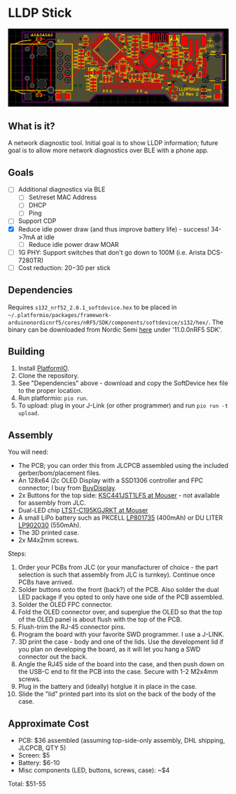 # LLDP Stick

![PCB Image](pcb.png)

## What is it?
A network diagnostic tool. Initial goal is to show LLDP information; future goal is to allow more network diagnostics over BLE with a phone app.

## Goals

- [ ] Additional diagnostics via BLE
    - [ ] Set/reset MAC Address
    - [ ] DHCP
    - [ ] Ping
- [ ] Support CDP
- [x] Reduce idle power draw (and thus improve battery life) - success! 34->7mA at idle
    - [ ] Reduce idle power draw MOAR
- [ ] 1G PHY: Support switches that don't go down to 100M (i.e. Arista DCS-7280TR)
- [ ] Cost reduction: $20-$30 per stick

## Dependencies

Requires `s132_nrf52_2.0.1_softdevice.hex` to be placed in `~/.platformio/packages/framework-arduinonordicnrf5/cores/nRF5/SDK/components/softdevice/s132/hex/`. The binary can be downloaded from Nordic Semi [here](https://www.nordicsemi.com/Products/Development-software/nRF5-SDK/Download) under '11.0.0nRF5 SDK'.

## Building

1. Install [PlatformIO](https://platformio.org/).
2. Clone the repository.
3. See "Dependencies" above - download and copy the SoftDevice hex file to the proper location.
4. Run platformio: `pio run`.
5. To upload: plug in your J-Link (or other programmer) and run `pio run -t upload`.

## Assembly

You will need:
- The PCB; you can order this from JLCPCB assembled using the included gerber/bom/placement files.
- An 128x64 i2c OLED Display with a SSD1306 controller and FPC connector; I buy from [BuyDisplay](https://www.buydisplay.com/datasheet-128x64-oled-module-spi-0-96-inch-graphic-displays-white-on-black).
- 2x Buttons for the top side: [KSC441JST1LFS at Mouser](https://www.mouser.com/ProductDetail/CK/KSC441JST1LFS?qs=8LLMQjkBYsII%252BtWfhZrIfA%3D%3D) - not available for assembly from JLC.
- Dual-LED chip [LTST-C195KGJRKT at Mouser](https://mou.sr/4auO7dj)
- A small LiPo battery such as PKCELL [LP801735](https://www.adafruit.com/product/3898) (400mAh) or DU LITER [LP902030](https://www.amazon.com/902030-Battery-Rechargeable-Lithium-Connector/dp/B09WN5GV53/) (550mAh).
- The 3D printed case.
- 2x M4x2mm screws.

Steps:
1. Order your PCBs from JLC (or your manufacturer of choice - the part selection is such that assembly from JLC is turnkey). Continue once PCBs have arrived.
2. Solder buttons onto the front (back?) of the PCB. Also solder the dual LED package if you opted to only have one side of the PCB assembled.
3. Solder the OLED FPC connector.
4. Fold the OLED connector over, and superglue the OLED so that the top of the OLED panel is about flush with the top of the PCB.
5. Flush-trim the RJ-45 connector pins.
6. Program the board with your favorite SWD programmer. I use a J-LINK.
7. 3D print the case - body and one of the lids. Use the development lid if you plan on developing the board, as it will let you hang a SWD connector out the back.
8. Angle the RJ45 side of the board into the case, and then push down on the USB-C end to fit the PCB into the case. Secure with 1-2 M2x4mm screws.
9. Plug in the battery and (ideally) hotglue it in place in the case.
10. Slide the "lid" printed part into its slot on the back of the body of the case.

## Approximate Cost

- PCB: $36 assembled (assuming top-side-only assembly, DHL shipping, JLCPCB, QTY 5)
- Screen: $5
- Battery: $6-10
- Misc components (LED, buttons, screws, case): ~$4

Total: $51-55
